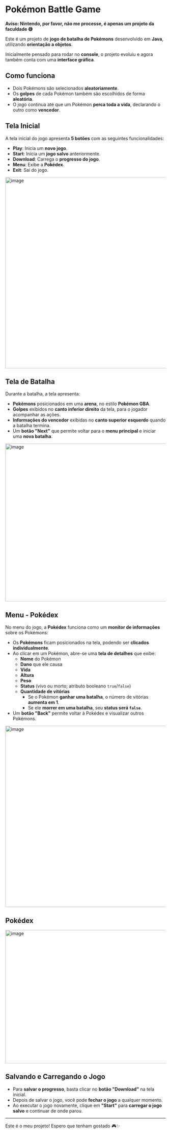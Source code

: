 # Pokémon Battle Game

**Aviso: Nintendo, por favor, não me processe, é apenas um projeto da faculdade 😅**

Este é um projeto de **jogo de batalha de Pokémons** desenvolvido em **Java**, utilizando **orientação a objetos**.

Inicialmente pensado para rodar no **console**, o projeto evoluiu e agora também conta com uma **interface gráfica**.

## Como funciona

- Dois Pokémons são selecionados **aleatoriamente**.  
- Os **golpes** de cada Pokémon também são escolhidos de forma **aleatória**.  
- O jogo continua até que um Pokémon **perca toda a vida**, declarando o outro como **vencedor**.

## Tela Inicial

A tela inicial do jogo apresenta **5 botões** com as seguintes funcionalidades:

- **Play**: Inicia um **novo jogo**.  
- **Start**: Inicia um **jogo salvo** anteriormente.  
- **Download**: Carrega o **progresso do jogo**.  
- **Menu**: Exibe a **Pokédex**.  
- **Exit**: Sai do jogo.

<img width="996" height="598" alt="image" src="https://github.com/user-attachments/assets/69a0b923-dfb7-454f-9f77-6139e80b0161" />

## Tela de Batalha

Durante a batalha, a tela apresenta:

- **Pokémons** posicionados em uma **arena**, no estilo **Pokémon GBA**.  
- **Golpes** exibidos no **canto inferior direito** da tela, para o jogador acompanhar as ações.  
- **Informações do vencedor** exibidas no **canto superior esquerdo** quando a batalha termina.  
- Um **botão "Next"** que permite voltar para o **menu principal** e iniciar uma **nova batalha**.

<img width="996" height="494" alt="image" src="https://github.com/user-attachments/assets/3064ecb5-12f9-4dda-85f7-140cb8a0342a" />

## Menu - Pokédex

No menu do jogo, a **Pokédex** funciona como um **monitor de informações** sobre os Pokémons:

- Os **Pokémons** ficam posicionados na tela, podendo ser **clicados individualmente**.  
- Ao clicar em um Pokémon, abre-se uma **tela de detalhes** que exibe:  
  - **Nome** do Pokémon  
  - **Dano** que ele causa  
  - **Vida**
  -  **Altura**
  -  **Peso** 
  - **Status** (vivo ou morto; atributo booleano `true`/`false`)  
  - **Quantidade de vitórias**  
    - Se o Pokémon **ganhar uma batalha**, o número de vitórias **aumenta em 1**.  
    - Se ele **morrer em uma batalha**, seu **status será `false`**.  
- Um **botão "Back"** permite voltar à Pokédex e visualizar outros Pokémons.


<img width="976" height="567" alt="image" src="https://github.com/user-attachments/assets/18861106-fed6-45da-8553-786e5e7ae567" />

## Pokédex 

<img width="551" height="417" alt="image" src="https://github.com/user-attachments/assets/8b538a1e-6145-4f57-a1db-28eda4e964f6" />

## Salvando e Carregando o Jogo

- Para **salvar o progresso**, basta clicar no **botão "Download"** na tela inicial.  
- Depois de salvar o jogo, você pode **fechar o jogo** a qualquer momento.  
- Ao executar o jogo novamente, clique em **"Start"** para **carregar o jogo salvo** e continuar de onde parou.  

---

Este é o meu projeto! Espero que tenham gostado 🎮✨






